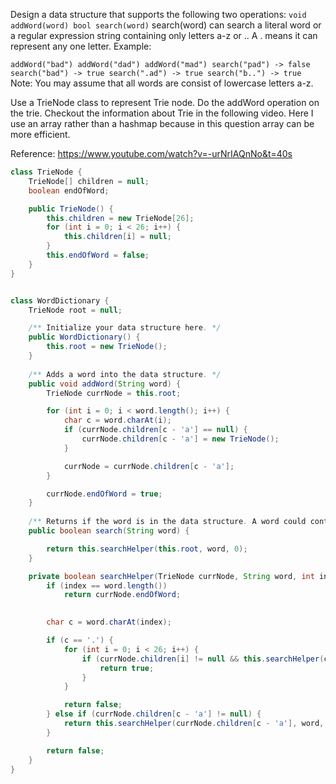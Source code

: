 Design a data structure that supports the following two operations:
`void addWord(word)
bool search(word)`
search(word) can search a literal word or a regular expression string containing only letters a-z or .. A . means it can represent any one letter.
Example:


`addWord("bad")
addWord("dad")
addWord("mad")
search("pad") -> false
search("bad") -> true
search(".ad") -> true
search("b..") -> true`
Note:
You may assume that all words are consist of lowercase letters a-z.

Use a TrieNode class to represent Trie node. Do the addWord operation on the trie. Checkout the information about Trie in the following video. Here I use an array rather than a hashmap because in this question array can be more efficient.

Reference: https://www.youtube.com/watch?v=-urNrIAQnNo&t=40s

```java
class TrieNode {
	TrieNode[] children = null;
	boolean endOfWord;

	public TrieNode() {
		this.children = new TrieNode[26];
		for (int i = 0; i < 26; i++) {
			this.children[i] = null;
		}
		this.endOfWord = false;
	}
}


class WordDictionary {
	TrieNode root = null;

    /** Initialize your data structure here. */
    public WordDictionary() {
        this.root = new TrieNode();
    }
    
    /** Adds a word into the data structure. */
    public void addWord(String word) {
        TrieNode currNode = this.root;

        for (int i = 0; i < word.length(); i++) {
        	char c = word.charAt(i);
        	if (currNode.children[c - 'a'] == null) {
        		currNode.children[c - 'a'] = new TrieNode();
        	}

        	currNode = currNode.children[c - 'a'];
        }

        currNode.endOfWord = true;
    }
    
    /** Returns if the word is in the data structure. A word could contain the dot character '.' to represent any one letter. */
    public boolean search(String word) {

        return this.searchHelper(this.root, word, 0);
    }

    private boolean searchHelper(TrieNode currNode, String word, int index) {
        if (index == word.length())
            return currNode.endOfWord;
        

        char c = word.charAt(index);

        if (c == '.') {
            for (int i = 0; i < 26; i++) {
                if (currNode.children[i] != null && this.searchHelper(currNode.children[i], word, index + 1)) {
                    return true;
                }
            }

            return false;
        } else if (currNode.children[c - 'a'] != null) {
            return this.searchHelper(currNode.children[c - 'a'], word, index + 1);
        }

        return false;
    }
}
```

